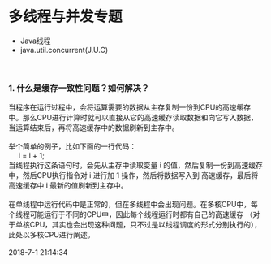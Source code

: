# 多线程与并发专题

- Java线程
- java.util.concurrent(J.U.C)

<br />


### 1. 什么是缓存一致性问题？如何解决？

当程序在运行过程中，会将运算需要的数据从主存复制一份到CPU的高速缓存中。那么CPU进行计算时就可以直接从它的高速缓存读取数据和向它写入数据，
当运算结束后，再将高速缓存中的数据刷新到主存中。<br /> 
<br />
举个简单的例子，比如下面的一行代码：<br />
&nbsp;&nbsp;&nbsp;&nbsp; i = i + 1; <br />
当线程执行这条语句时，会先从主存中读取变量 i 的值，然后复制一份到高速缓存中，然后CPU执行指令对 i 进行加 1 操作，然后将数据写入到
高速缓存，最后将高速缓存中 i 最新的值刷新到主存中。<br />
<br />
在单线程中运行代码中是正常的，但在多线程中会出现问题。在多核CPU中，每个线程可能运行于不同的CPU中，因此每个线程运行时都有自己的高速缓存
（对于单核CPU，其实也会出现这种问题，只不过是以线程调度的形式分别执行的），此处以多核CPU进行阐述。<br />
<br />
2018-7-1 21:14:34


  



